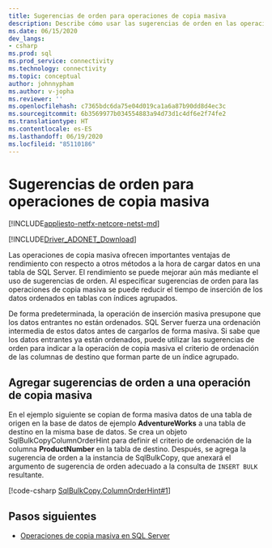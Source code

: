```yaml
---
title: Sugerencias de orden para operaciones de copia masiva
description: Describe cómo usar las sugerencias de orden en las operaciones de copia masiva.
ms.date: 06/15/2020
dev_langs:
- csharp
ms.prod: sql
ms.prod_service: connectivity
ms.technology: connectivity
ms.topic: conceptual
author: johnnypham
ms.author: v-jopha
ms.reviewer: ''
ms.openlocfilehash: c7365bdc6da75e04d019ca1a6a87b90dd8d4ec3c
ms.sourcegitcommit: 6b3569977b034554883a94d73d1c4df6e2f74fe2
ms.translationtype: HT
ms.contentlocale: es-ES
ms.lasthandoff: 06/19/2020
ms.locfileid: "85110186"
---
```

# <a name="order-hints-for-bulk-copy-operations"></a>Sugerencias de orden para operaciones de copia masiva

[!INCLUDE[appliesto-netfx-netcore-netst-md](../../../includes/appliesto-netfx-netcore-netst-md.md)]

[!INCLUDE[Driver_ADONET_Download](../../../includes/driver_adonet_download.md)]

Las operaciones de copia masiva ofrecen importantes ventajas de rendimiento con respecto a otros métodos a la hora de cargar datos en una tabla de SQL Server. El rendimiento se puede mejorar aún más mediante el uso de sugerencias de orden. Al especificar sugerencias de orden para las operaciones de copia masiva se puede reducir el tiempo de inserción de los datos ordenados en tablas con índices agrupados.

De forma predeterminada, la operación de inserción masiva presupone que los datos entrantes no están ordenados. SQL Server fuerza una ordenación intermedia de estos datos antes de cargarlos de forma masiva. Si sabe que los datos entrantes ya están ordenados, puede utilizar las sugerencias de orden para indicar a la operación de copia masiva el criterio de ordenación de las columnas de destino que forman parte de un índice agrupado.
  
## <a name="adding-order-hints-to-a-bulk-copy-operation"></a>Agregar sugerencias de orden a una operación de copia masiva  
En el ejemplo siguiente se copian de forma masiva datos de una tabla de origen en la base de datos de ejemplo **AdventureWorks** a una tabla de destino en la misma base de datos. Se crea un objeto SqlBulkCopyColumnOrderHint para definir el criterio de ordenación de la columna **ProductNumber** en la tabla de destino. Después, se agrega la sugerencia de orden a la instancia de SqlBulkCopy, que anexará el argumento de sugerencia de orden adecuado a la consulta de `INSERT BULK` resultante.

[!code-csharp [SqlBulkCopy.ColumnOrderHint#1](~/../sqlclient/doc/samples/SqlBulkCopy_ColumnOrderHint.cs#1)]

## <a name="next-steps"></a>Pasos siguientes
- [Operaciones de copia masiva en SQL Server](bulk-copy-operations-sql-server.md)
